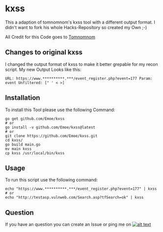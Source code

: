 # kxss
[1.1]: http://i.imgur.com/tXSoThF.png
[1]: https://twitter.com/TobiunddasMoe
This a adaption of tomnomnom's kxss tool with a different output format. I didn't want to fork his whole Hacks-Repository so created my Own ;-)

All Credit for this Code goes to [Tomnomnom](https://github.com/tomnomnom/)

## Changes to original kxss
I changed the output format of kxss to make it better grepable for my recon script. My new Output Looks like this:
```
URL: https://www.**********.***/event_register.php?event=177 Param: event Unfiltered: [" ' < >]
```

## Installation
To install this Tool please use the following Command:
```
go get github.com/Emoe/kxss
# or
go install -v github.com/Emoe/kxss@latest
# or
git clone https://github.com/Emoe/kxss.git
cd kxss/
go build main.go
mv main kxss
cp kxss /usr/local/bin/kxss
```

## Usage
To run this script use the following command:
```
echo "https://www.**********.***/event_register.php?event=177" | kxss
# or
echo "http://testasp.vulnweb.com/Search.asp?tfSearch=ok" | kxss
```

## Question
If you have an question you can create an Issue or ping me on [![alt text][1.1]][1]
